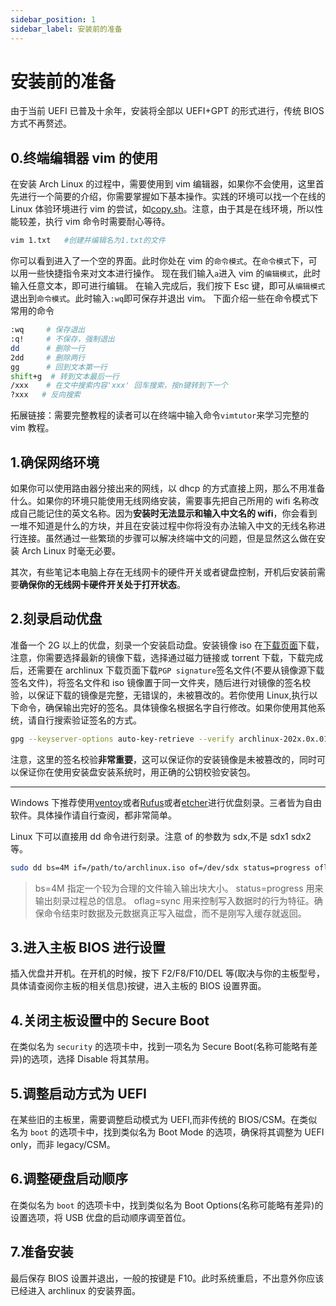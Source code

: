 ```yaml
---
sidebar_position: 1
sidebar_label: 安装前的准备
---
```



# 安装前的准备

由于当前 UEFI 已普及十余年，安装将全部以 UEFI+GPT 的形式进行，传统 BIOS 方式不再赘述。

## 0.终端编辑器 vim 的使用

在安装 Arch Linux 的过程中，需要使用到 vim 编辑器，如果你不会使用，这里首先进行一个简要的介绍，你需要掌握如下基本操作。实践的环境可以找一个在线的 Linux 体验环境进行 vim 的尝试，如[copy.sh](https://copy.sh/v86/?profile=archlinux)。注意，由于其是在线环境，所以性能较差，执行 vim 命令时需要耐心等待。

```bash
vim 1.txt   #创建并编辑名为1.txt的文件
```

你可以看到进入了一个空的界面。此时你处在 vim 的`命令模式`。在`命令模式`下，可以用一些快捷指令来对文本进行操作。 现在我们输入`a`进入 vim 的`编辑模式`，此时输入任意文本，即可进行编辑。 在输入完成后，我们按下 Esc 键，即可从`编辑模式`退出到`命令模式`。此时输入`:wq`即可保存并退出 vim。 下面介绍一些在命令模式下常用的命令

```bash
:wq     # 保存退出
:q!     # 不保存，强制退出
dd      # 删除一行
2dd     # 删除两行
gg      # 回到文本第一行
shift+g  # 转到文本最后一行
/xxx    # 在文中搜索内容'xxx' 回车搜索，按n键转到下一个
?xxx   # 反向搜索
```

拓展链接：需要完整教程的读者可以在终端中输入命令`vimtutor`来学习完整的 vim 教程。

## 1.确保网络环境

如果你可以使用路由器分接出来的网线，以 dhcp 的方式直接上网，那么不用准备什么。如果你的环境只能使用无线网络安装，需要事先把自己所用的 wifi 名称改成自己能记住的英文名称。因为**安装时无法显示和输入中文名的 wifi**，你会看到一堆不知道是什么的方块，并且在安装过程中你将没有办法输入中文的无线名称进行连接。虽然通过一些繁琐的步骤可以解决终端中文的问题，但是显然这么做在安装 Arch Linux 时毫无必要。

其次，有些笔记本电脑上存在无线网卡的硬件开关或者键盘控制，开机后安装前需要**确保你的无线网卡硬件开关处于打开状态**。

## 2.刻录启动优盘

准备一个 2G 以上的优盘，刻录一个安装启动盘。安装镜像 iso 在[下载页面](https://archlinux.org/download/)下载，注意，你需要选择最新的镜像下载，选择通过磁力链接或 torrent 下载，下载完成后，还需要在 archlinux 下载页面下载`PGP signature`签名文件(不要从镜像源下载签名文件)，将签名文件和 iso 镜像置于同一文件夹，随后进行对镜像的签名校验，以保证下载的镜像是完整，无错误的，未被篡改的。若你使用 Linux,执行以下命令，确保输出完好的签名。具体镜像名根据名字自行修改。如果你使用其他系统，请自行搜索验证签名的方式。

```bash
gpg --keyserver-options auto-key-retrieve --verify archlinux-202x.0x.01-x86_64.iso.sig
```

注意，这里的签名校验**非常重要**，这可以保证你的安装镜像是未被篡改的，同时可以保证你在使用安装盘安装系统时，用正确的公钥校验安装包。

------

Windows 下推荐使用[ventoy](https://www.ventoy.net/cn/doc_start.html)或者[Rufus](https://rufus.ie/)或者[etcher](https://github.com/balena-io/etcher)进行优盘刻录。三者皆为自由软件。具体操作请自行查阅，都非常简单。

Linux 下可以直接用 dd 命令进行刻录。注意 of 的参数为 sdx,不是 sdx1 sdx2 等。

```bash
sudo dd bs=4M if=/path/to/archlinux.iso of=/dev/sdx status=progress oflag=sync
```

> bs=4M 指定一个较为合理的文件输入输出块大小。
> status=progress 用来输出刻录过程总的信息。
> oflag=sync 用来控制写入数据时的行为特征。确保命令结束时数据及元数据真正写入磁盘，而不是刚写入缓存就返回。

## 3.进入主板 BIOS 进行设置

插入优盘并开机。在开机的时候，按下 F2/F8/F10/DEL 等(取决与你的主板型号，具体请查阅你主板的相关信息)按键，进入主板的 BIOS 设置界面。

## 4.关闭主板设置中的 Secure Boot

在类似名为 `security` 的选项卡中，找到一项名为 Secure Boot(名称可能略有差异)的选项，选择 Disable 将其禁用。

## 5.调整启动方式为 UEFI

在某些旧的主板里，需要调整启动模式为 UEFI,而非传统的 BIOS/CSM。在类似名为 `boot` 的选项卡中，找到类似名为 Boot Mode 的选项，确保将其调整为 UEFI only，而非 legacy/CSM。

## 6.调整硬盘启动顺序

在类似名为 `boot` 的选项卡中，找到类似名为 Boot Options(名称可能略有差异)的设置选项，将 USB 优盘的启动顺序调至首位。

## 7.准备安装

最后保存 BIOS 设置并退出，一般的按键是 F10。此时系统重启，不出意外你应该已经进入 archlinux 的安装界面。

